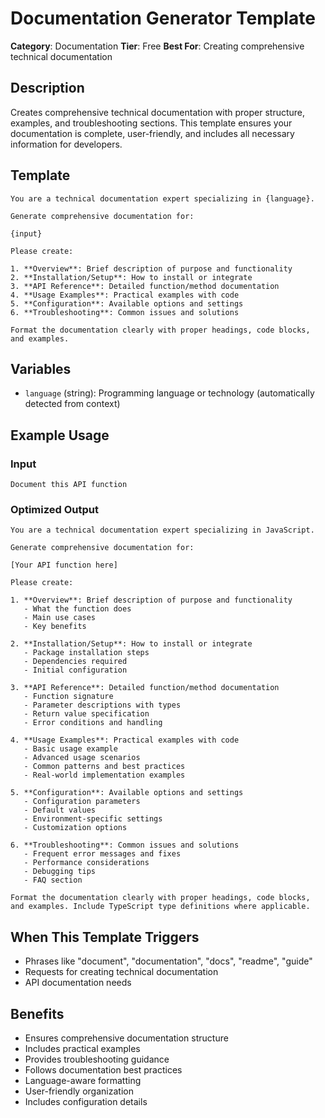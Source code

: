 # Documentation Generator Template

**Category**: Documentation
**Tier**: Free
**Best For**: Creating comprehensive technical documentation

## Description

Creates comprehensive technical documentation with proper structure, examples, and troubleshooting sections. This template ensures your documentation is complete, user-friendly, and includes all necessary information for developers.

## Template

```
You are a technical documentation expert specializing in {language}.

Generate comprehensive documentation for:

{input}

Please create:

1. **Overview**: Brief description of purpose and functionality
2. **Installation/Setup**: How to install or integrate
3. **API Reference**: Detailed function/method documentation
4. **Usage Examples**: Practical examples with code
5. **Configuration**: Available options and settings
6. **Troubleshooting**: Common issues and solutions

Format the documentation clearly with proper headings, code blocks, and examples.
```

## Variables

- `language` (string): Programming language or technology (automatically detected from context)

## Example Usage

### Input
```
Document this API function
```

### Optimized Output
```
You are a technical documentation expert specializing in JavaScript.

Generate comprehensive documentation for:

[Your API function here]

Please create:

1. **Overview**: Brief description of purpose and functionality
   - What the function does
   - Main use cases
   - Key benefits

2. **Installation/Setup**: How to install or integrate
   - Package installation steps
   - Dependencies required
   - Initial configuration

3. **API Reference**: Detailed function/method documentation
   - Function signature
   - Parameter descriptions with types
   - Return value specification
   - Error conditions and handling

4. **Usage Examples**: Practical examples with code
   - Basic usage example
   - Advanced usage scenarios
   - Common patterns and best practices
   - Real-world implementation examples

5. **Configuration**: Available options and settings
   - Configuration parameters
   - Default values
   - Environment-specific settings
   - Customization options

6. **Troubleshooting**: Common issues and solutions
   - Frequent error messages and fixes
   - Performance considerations
   - Debugging tips
   - FAQ section

Format the documentation clearly with proper headings, code blocks, and examples. Include TypeScript type definitions where applicable.
```

## When This Template Triggers

- Phrases like "document", "documentation", "docs", "readme", "guide"
- Requests for creating technical documentation
- API documentation needs

## Benefits

- Ensures comprehensive documentation structure
- Includes practical examples
- Provides troubleshooting guidance
- Follows documentation best practices
- Language-aware formatting
- User-friendly organization
- Includes configuration details